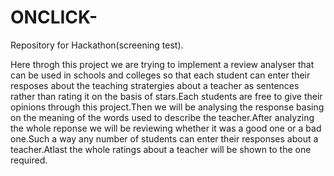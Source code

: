# ONCLICK-
Repository for Hackathon(screening test).


Here throgh this project we are trying to implement a review analyser that can be used in schools and colleges so that each student can enter their resposes about the teaching stratergies about a teacher as sentences rather than rating it on the basis of stars.Each students are free to give their opinions through this project.Then we will be analysing the response basing on the meaning of the words used to describe the teacher.After analyzing the whole reponse we will be reviewing whether it was a good one or a bad one.Such a way any number of students can enter their responses about a teacher.Atlast the whole ratings about a teacher will be shown to the one required.
